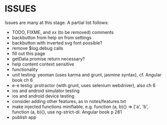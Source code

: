ISSUES
======

Issues are many at this stage. A partial list follows:

* TODO, FIXME, and xx (to be removed) comments
* backbutton from help on from settings
* backbutton with inverted svg font possible?
* remove $log.debug calls
* fill out this page
* getData promise return necessary?
* help content context sensitive
* functionality
* unit testing: yeoman (uses karma and grunt, jasmine syntax),
  cf. Angular book ch 6
* e-e testig: protractor (with grunt, uses selenium webdriver), also ch 6
* ios and android simulator testing
* ios and android device testing
* consider adding other features, as in notes/features.txt
* make injected functions minifiable, e.g. function (a, b){} =>
  ['a', 'b', function (a, b){}, use ng-strict-di: Angular book p 281
* publish app
